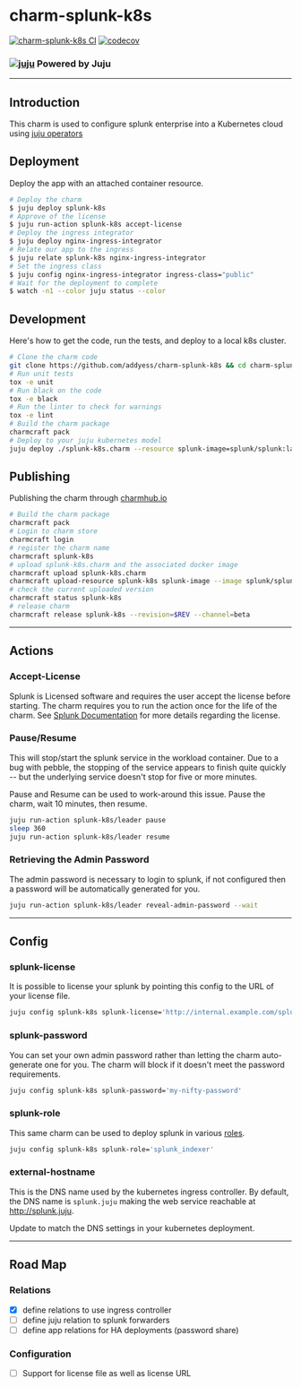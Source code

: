 # charm-splunk-k8s

[![charm-splunk-k8s CI](https://github.com/addyess/charm-splunk-k8s/actions/workflows/main.yml/badge.svg)](https://github.com/addyess/charm-splunk-k8s/actions/workflows/main.yml)
[![codecov](https://codecov.io/gh/addyess/charm-splunk-k8s/branch/main/graph/badge.svg?token=T27QYE2PCI)](https://codecov.io/gh/addyess/charm-splunk-k8s)

### [![juju](https://assets.ubuntu.com/v1/bbea397b-Logo+no+square.svg)](https://juju.is/ "Juju Operators") Powered by Juju

----------------
Introduction
------------
This charm is used to configure splunk enterprise into a Kubernetes cloud using [juju operators](https://juju.is/ "Juju")

## Deployment
Deploy the app with an attached container resource.
```bash
# Deploy the charm
$ juju deploy splunk-k8s
# Approve of the license
$ juju run-action splunk-k8s accept-license
# Deploy the ingress integrator
$ juju deploy nginx-ingress-integrator
# Relate our app to the ingress
$ juju relate splunk-k8s nginx-ingress-integrator
# Set the ingress class
$ juju config nginx-ingress-integrator ingress-class="public"
# Wait for the deployment to complete
$ watch -n1 --color juju status --color
```

## Development
Here's how to get the code, run the tests, and deploy to a local k8s cluster.
```bash
# Clone the charm code
git clone https://github.com/addyess/charm-splunk-k8s && cd charm-splunk-k8s
# Run unit tests
tox -e unit
# Run black on the code
tox -e black
# Run the linter to check for warnings
tox -e lint
# Build the charm package
charmcraft pack
# Deploy to your juju kubernetes model
juju deploy ./splunk-k8s.charm --resource splunk-image=splunk/splunk:latest
```

## Publishing
Publishing the charm through [charmhub.io](https://juju.is/docs/sdk/publishing)
```bash
# Build the charm package
charmcraft pack
# Login to charm store
charmcraft login
# register the charm name
charmcraft splunk-k8s
# upload splunk-k8s.charm and the associated docker image
charmcraft upload splunk-k8s.charm
charmcraft upload-resource splunk-k8s splunk-image --image splunk/splunk:latest
# check the current uploaded version
charmcraft status splunk-k8s
# release charm
charmcraft release splunk-k8s --revision=$REV --channel=beta
```

----------------
Actions
----------

### Accept-License
Splunk is Licensed software and requires the user accept the license before starting.
The charm requires you to run the action once for the life of the charm. See 
[Splunk Documentation](https://docs.splunk.com/Documentation/Splunk/8.1.3/Admin/HowSplunklicensingworks) 
for more details regarding the license.

### Pause/Resume
This will stop/start the splunk service in the workload container. Due to a bug 
with pebble, the stopping of the service appears to finish quite quickly -- 
but the underlying service doesn't stop for five or more minutes. 

Pause and Resume can be used to work-around this issue. Pause the charm, 
wait 10 minutes, then resume.

```bash
juju run-action splunk-k8s/leader pause
sleep 360
juju run-action splunk-k8s/leader resume
```

### Retrieving the Admin Password
The admin password is necessary to login to splunk, if not configured then 
a password will be automatically generated for you. 
```bash
juju run-action splunk-k8s/leader reveal-admin-password --wait
```

----------------
Config
------

### splunk-license
It is possible to license your splunk by pointing this config to the URL of your
license file.
```bash
juju config splunk-k8s splunk-license='http://internal.example.com/splunk-license'
```

### splunk-password
You can set your own admin password rather than letting the charm auto-generate
one for you.  The charm will block if it doesn't meet the password requirements.
```bash
juju config splunk-k8s splunk-password='my-nifty-password'
```

### splunk-role
This same charm can be used to deploy splunk in various [roles](https://github.com/splunk/splunk-ansible/tree/develop/roles).
```bash
juju config splunk-k8s splunk-role='splunk_indexer'
```

### external-hostname
This is the DNS name used by the kubernetes ingress controller.  By default, 
the DNS name is `splunk.juju` making the web service reachable at http://splunk.juju.

Update to match the DNS settings in your kubernetes deployment. 

-------------------
Road Map
---------

### Relations
* [x] define relations to use ingress controller 
* [ ] define juju relation to splunk forwarders
* [ ] define app relations for HA deployments (password share)

### Configuration
* [ ] Support for license file as well as license URL
